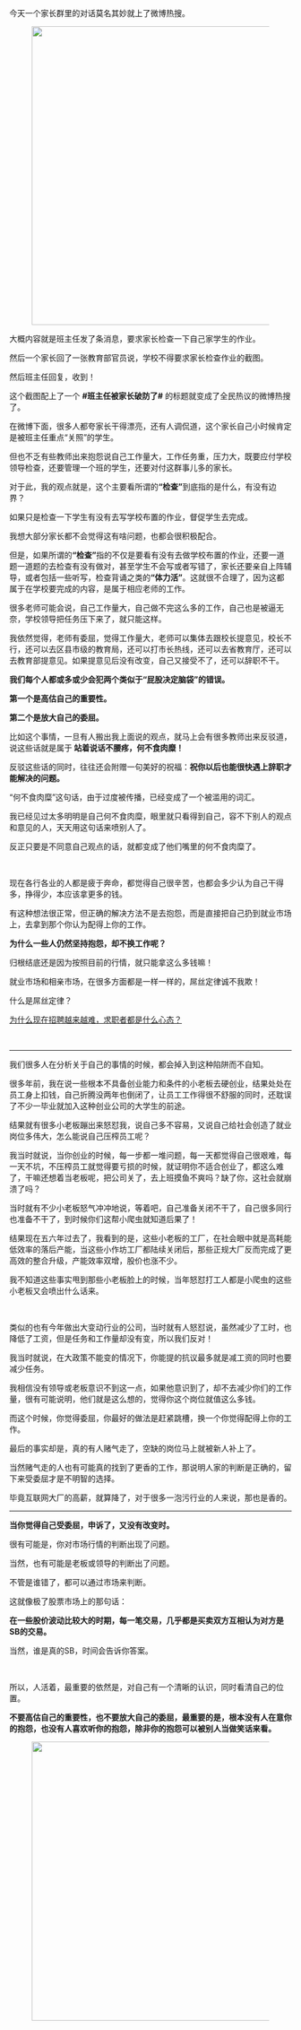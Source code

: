 <p data-pid="kO8SwI4P">今天一个家长群里的对话莫名其妙就上了微博热搜。</p><figure data-size="normal"><img src="https://pica.zhimg.com/v2-a91c6bf8a4cb2be45eac6a07283ad9d2_720w.jpg?source=d16d100b" data-rawwidth="533" data-rawheight="549" data-size="normal" class="origin_image zh-lightbox-thumb" width="533" data-original="https://picx.zhimg.com/v2-a91c6bf8a4cb2be45eac6a07283ad9d2_720w.jpg?source=d16d100b"></figure><p data-pid="teAp5iIm">大概内容就是班主任发了条消息，要求家长检查一下自己家学生的作业。</p><p data-pid="hsPZTUT4">然后一个家长回了一张教育部官员说，学校不得要求家长检查作业的截图。</p><p data-pid="F9dVNUXE">然后班主任回复，收到！</p><p data-pid="0n06VReD">这个截图配上了一个 <b>#班主任被家长破防了#</b> 的标题就变成了全民热议的微博热搜了。</p><p data-pid="FQ-beKWZ">在微博下面，很多人都夸家长干得漂亮，还有人调侃道，这个家长自己小时候肯定是被班主任重点“关照”的学生。</p><p data-pid="kiOC7pVB">但也不乏有些教师出来抱怨说自己工作量大，工作任务重，压力大，既要应付学校领导检查，还要管理一个班的学生，还要对付这群事儿多的家长。</p><p data-pid="GsovmRns">对于此，我的观点就是，这个主要看所谓的<b>“检查”</b>到底指的是什么，有没有边界？</p><p data-pid="HjqsuGvf">如果只是检查一下学生有没有去写学校布置的作业，督促学生去完成。</p><p data-pid="jnVf_3ij">我想大部分家长都不会觉得这有啥问题，也都会很积极配合。</p><p data-pid="PiycD0to">但是，如果所谓的<b>“检查”</b>指的不仅是要看有没有去做学校布置的作业，还要一道题一道题的去检查有没有做对，甚至学生不会写或者写错了，家长还要亲自上阵辅导，或者包括一些听写，检查背诵之类的<b>“体力活”</b>。这就很不合理了，因为这都属于在学校要完成的内容，是属于相应老师的工作。</p><p data-pid="M2cHuykR">很多老师可能会说，自己工作量大，自己做不完这么多的工作，自己也是被逼无奈，学校领导把任务压下来了，就只能这样。</p><p data-pid="L18_yqom">我依然觉得，老师有委屈，觉得工作量大，老师可以集体去跟校长提意见，校长不行，还可以去区县市级的教育局，还可以打市长热线，还可以去省教育厅，还可以去教育部提意见。如果提意见后没有改变，自己又接受不了，还可以辞职不干。</p><p data-pid="xYwReF-x"><b>我们每个人都或多或少会犯两个类似于“屁股决定脑袋”的错误。</b></p><p data-pid="vjYZT3L4"><b>第一个是高估自己的重要性。</b></p><p data-pid="8W7_yXlW"><b>第二个是放大自己的委屈。</b></p><p data-pid="0BV9jCSy">比如这个事情，一旦有人搬出我上面说的观点，就马上会有很多教师出来反驳道，说这些话就是属于<b> 站着说话不腰疼，何不食肉糜！</b></p><p data-pid="k84S04No">反驳这些话的同时，往往还会附赠一句美好的祝福：<b>祝你以后也能很快遇上辞职才能解决的问题。</b></p><p data-pid="e1lvMkjg">“何不食肉糜”这句话，由于过度被传播，已经变成了一个被滥用的词汇。</p><p data-pid="XW0oMzkB">我已经见过太多明明是自己何不食肉糜，眼里就只看得到自己，容不下别人的观点和意见的人，天天用这句话来喷别人了。</p><p data-pid="Hn4T3wMi">反正只要是不同意自己观点的话，就都变成了他们嘴里的何不食肉糜了。</p><p><br></p><p data-pid="6bpNC45T">现在各行各业的人都是疲于奔命，都觉得自己很辛苦，也都会多少认为自己干得多，挣得少，本应该拿更多的钱。</p><p data-pid="38galICv">有这种想法很正常，但正确的解决方法不是去抱怨，而是直接把自己扔到就业市场上，去拿到那个你认为配得上你的工作。</p><p data-pid="5R-bsUSR"><b>为什么一些人仍然坚持抱怨，却不换工作呢？</b></p><p data-pid="We5H0zth">归根结底还是因为按照目前的行情，就只能拿这么多钱嘛！</p><p data-pid="dQIxiRw2">就业市场和相亲市场，在很多方面都是一样一样的，屌丝定律诚不我欺！</p><p data-pid="rvlb_w-R">什么是屌丝定律？</p><a data-draft-node="block" data-draft-type="link-card" href="https://www.zhihu.com/question/342659537/answer/814907358" class="internal">为什么现在招聘越来越难，求职者都是什么心态？</a><p><br></p><hr><p data-pid="0si1nDOR">我们很多人在分析关于自己的事情的时候，都会掉入到这种陷阱而不自知。</p><p data-pid="vgbpavo4">很多年前，我在说一些根本不具备创业能力和条件的小老板去硬创业，结果处处在员工身上扣钱，自己折腾没两年也倒闭了，让员工工作得很不舒服的同时，还耽误了不少一毕业就加入这种创业公司的大学生的前途。</p><p data-pid="BnYfAsJa">结果就有很多小老板蹦出来怒怼我，说自己多不容易，又说自己给社会创造了就业岗位多伟大，怎么能说自己压榨员工呢？</p><p data-pid="BZmA0PyL">我当时就说，当你创业的时候，每一步都一堆问题，每一天都觉得自己很艰难，每一天不坑，不压榨员工就觉得要亏损的时候，就证明你不适合创业了，都这么难了，干嘛还想着当老板呢，把公司关了，去上班摸鱼不爽吗？缺了你，这社会就崩溃了吗？</p><p data-pid="uOlChfbz">当时就有不少小老板怒气冲冲地说，等着吧，自己准备关闭不干了，自己很多同行也准备不干了，到时候你们这帮小爬虫就知道后果了！</p><p data-pid="Z0iIQOAa">结果现在五六年过去了，我看到的是，这些小老板的工厂，在社会眼中就是高耗能低效率的落后产能，当这些小作坊工厂都陆续关闭后，那些正规大厂反而完成了更高效的整合升级，产能效率双增，股价也涨不少。</p><p data-pid="Y3CLzYwE">我不知道这些事实甩到那些小老板脸上的时候，当年怒怼打工人都是小爬虫的这些小老板又会喷出什么话来。</p><p><br></p><p data-pid="P8_iyZzh">类似的也有今年做出大变动行业的公司，当时就有人怒怼说，虽然减少了工时，也降低了工资，但是任务和工作量却没有变，所以我们反对！</p><p data-pid="NTQwPiyZ">我当时就说，在大政策不能变的情况下，你能提的抗议最多就是减工资的同时也要减少任务。</p><p data-pid="1DwPRpWs">我相信没有领导或老板意识不到这一点，如果他意识到了，却不去减少你们的工作量，很有可能说明，他们就是这么想的，觉得你这个岗位就值这么多钱。</p><p data-pid="tEqC7kWV">而这个时候，你觉得委屈，你最好的做法是赶紧跳槽，换一个你觉得配得上你的工作。</p><p data-pid="ObiuD0-t">最后的事实却是，真的有人赌气走了，空缺的岗位马上就被新人补上了。</p><p data-pid="NCk4N4X6">当然赌气走的人也有可能真的找到了更香的工作，那说明人家的判断是正确的，留下来受委屈才是不明智的选择。</p><p data-pid="aobZrKfu">毕竟互联网大厂的高薪，就算降了，对于很多一泡污行业的人来说，那也是香的。</p><hr><p data-pid="YWq-M_J-"><b>当你觉得自己受委屈，申诉了，又没有改变时。</b></p><p data-pid="JgUN-OpV">很有可能是，你对市场行情的判断出现了问题。</p><p data-pid="W2cujObE">当然，也有可能是老板或领导的判断出了问题。</p><p data-pid="dbLlbC_b">不管是谁错了，都可以通过市场来判断。</p><p data-pid="r-0rHrpk">这就像极了股票市场上的那句话：</p><p data-pid="vDYYDZhy"><b>在一些股价波动比较大的时期，每一笔交易，几乎都是买卖双方互相认为对方是SB的交易。</b></p><p data-pid="7p-SW2A5">当然，谁是真的SB，时间会告诉你答案。</p><p><br></p><p data-pid="-KV_USIy">所以，人活着，最重要的依然是，对自己有一个清晰的认识，同时看清自己的位置。</p><p data-pid="pzPY20fH"><b>不要高估自己的重要性，也不要放大自己的委屈，最重要的是，根本没有人在意你的抱怨，也没有人喜欢听你的抱怨，除非你的抱怨可以被别人当做笑话来看。</b></p><figure data-size="normal"><img src="https://picx.zhimg.com/v2-eb08474d67b36ca95d3cfced740f6997_720w.jpg?source=d16d100b" data-rawwidth="498" data-rawheight="338" data-size="normal" data-caption="" class="origin_image zh-lightbox-thumb" width="498" data-original="https://picx.zhimg.com/v2-eb08474d67b36ca95d3cfced740f6997_720w.jpg?source=d16d100b"></figure><p></p>